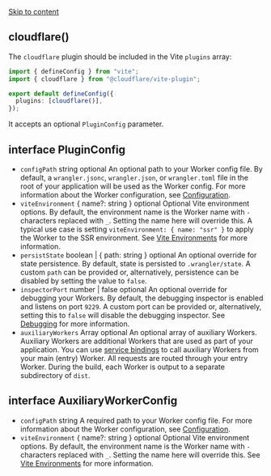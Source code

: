 [Skip to content](https://developers.cloudflare.com/workers/vite-plugin/reference/api/#_top)

## cloudflare()

The `cloudflare` plugin should be included in the Vite `plugins` array:

```ts
import { defineConfig } from "vite";
import { cloudflare } from "@cloudflare/vite-plugin";

export default defineConfig({
  plugins: [cloudflare()],
});
```

It accepts an optional `PluginConfig` parameter.

## interface PluginConfig

- `configPath` string optional
	An optional path to your Worker config file. By default, a `wrangler.jsonc`, `wrangler.json`, or `wrangler.toml` file in the root of your application will be used as the Worker config.
	For more information about the Worker configuration, see [Configuration](https://developers.cloudflare.com/workers/wrangler/configuration/).
- `viteEnvironment` { name?: string } optional
	Optional Vite environment options. By default, the environment name is the Worker name with `-` characters replaced with `_`. Setting the name here will override this. A typical use case is setting `viteEnvironment: { name: "ssr" }` to apply the Worker to the SSR environment.
	See [Vite Environments](https://developers.cloudflare.com/workers/vite-plugin/reference/vite-environments/) for more information.
- `persistState` boolean | { path: string } optional
	An optional override for state persistence. By default, state is persisted to `.wrangler/state`. A custom `path` can be provided or, alternatively, persistence can be disabled by setting the value to `false`.
- `inspectorPort` number | false optional
	An optional override for debugging your Workers. By default, the debugging inspector is enabled and listens on port `9229`. A custom port can be provided or, alternatively, setting this to `false` will disable the debugging inspector.
	See [Debugging](https://developers.cloudflare.com/workers/vite-plugin/reference/debugging/) for more information.
- `auxiliaryWorkers` Array<AuxiliaryWorkerConfig> optional
	An optional array of auxiliary Workers. Auxiliary Workers are additional Workers that are used as part of your application. You can use [service bindings](https://developers.cloudflare.com/workers/runtime-apis/bindings/service-bindings/) to call auxiliary Workers from your main (entry) Worker. All requests are routed through your entry Worker. During the build, each Worker is output to a separate subdirectory of `dist`.

## interface AuxiliaryWorkerConfig

- `configPath` string
	A required path to your Worker config file.
	For more information about the Worker configuration, see [Configuration](https://developers.cloudflare.com/workers/wrangler/configuration/).
- `viteEnvironment` { name?: string } optional
	Optional Vite environment options. By default, the environment name is the Worker name with `-` characters replaced with `_`. Setting the name here will override this.
	See [Vite Environments](https://developers.cloudflare.com/workers/vite-plugin/reference/vite-environments/) for more information.
